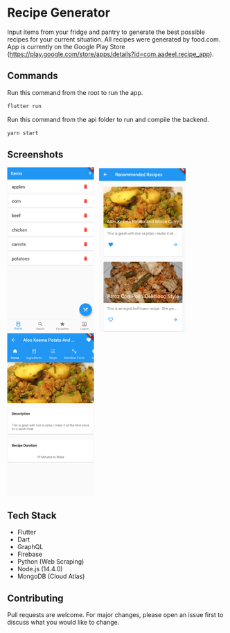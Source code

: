 # Recipe Generator

Input items from your fridge and pantry to generate the best possible recipes for your current situation. All recipes were generated by food.com.  App is currently on the Google Play Store (https://play.google.com/store/apps/details?id=com.aadeel.recipe_app). 

## Commands

Run this command from the root to run the app.

```bash
flutter run
```
Run this command from the api folder to run and compile the backend.

```bash
yarn start
```

## Screenshots
<img src="screenshots/items.png" alt="drawing" width="200"/> &nbsp;
<img src="screenshots/top_recipes.png" alt="drawing" width="200"/> &nbsp;
<img src="screenshots/recipes.png" alt="drawing" width="200" /> &nbsp;



## Tech Stack
* Flutter
* Dart
* GraphQL
* Firebase
* Python (Web Scraping)
* Node.js (14.4.0)
* MongoDB (Cloud Atlas)


## Contributing
Pull requests are welcome. For major changes, please open an issue first to discuss what you would like to change.
